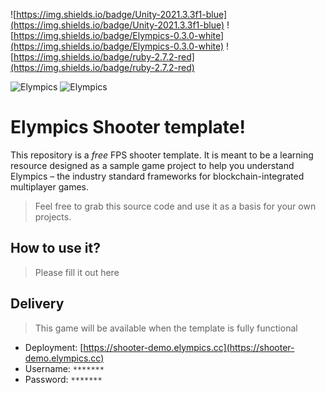![https://img.shields.io/badge/Unity-2021.3.3f1-blue](https://img.shields.io/badge/Unity-2021.3.3f1-blue)
![https://img.shields.io/badge/Elympics-0.3.0-white](https://img.shields.io/badge/Elympics-0.3.0-white)
![https://img.shields.io/badge/ruby-2.7.2-red](https://img.shields.io/badge/ruby-2.7.2-red)

![Elympics](Resources/images/logo-light.png#gh-dark-mode-only)
![Elympics](Resources/images/logo-dark.png#gh-light-mode-only)

# Elympics Shooter template!

This repository is a *free* FPS shooter template. It is meant to be a learning resource designed as a sample game project to help you understand Elympics – the industry standard frameworks for blockchain-integrated multiplayer games.

> Feel free to grab this source code and use it as a basis for your own projects.

## How to use it?

> Please fill it out here

## Delivery

> This game will be available when the template is fully functional

- Deployment: [https://shooter-demo.elympics.cc](https://shooter-demo.elympics.cc)
- Username: `*******`
- Password: `*******`
